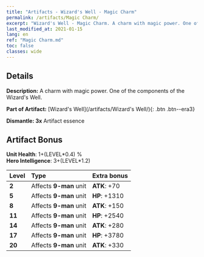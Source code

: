 ```yaml
---
title: "Artifacts - Wizard's Well - Magic Charm"
permalink: /artifacts/Magic Charm/
excerpt: "Wizard's Well - Magic Charm. A charm with magic power. One of the components of the Wizard's Well."
last_modified_at: 2021-01-15
lang: en
ref: "Magic Charm.md"
toc: false
classes: wide
---
```




## Details

 **Description:** A charm with magic power. One of the components of the Wizard's Well.

 **Part of Artifact:** [Wizard's Well](/artifacts/Wizard's Well/){: .btn .btn--era3}

 **Dismantle: 3x** Artifact essence

## Artifact Bonus

  **Unit Health**: 1+(LEVEL\*0.4) %<br/>**Hero Intelligence**: 3+(LEVEL\*1.2)

  |  Level  | Type |    Extra bonus  | 
  |:--------|:-----|:----------------| 
  | **2** | Affects **9-man** unit | **ATK**: +70 | 
  | **5** | Affects **9-man** unit | **HP**: +1310 | 
  | **8** | Affects **9-man** unit | **ATK**: +150 | 
  | **11** | Affects **9-man** unit | **HP**: +2540 | 
  | **14** | Affects **9-man** unit | **ATK**: +280 | 
  | **17** | Affects **9-man** unit | **HP**: +3780 | 
  | **20** | Affects **9-man** unit | **ATK**: +330 | 
